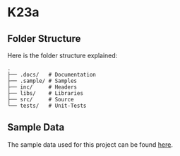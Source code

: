 # K23a

## Folder Structure

Here is the folder structure explained:

```text
.
├── .docs/   # Documentation
├── .sample/ # Samples
├── inc/     # Headers
├── libs/    # Libraries
├── src/     # Source
└── tests/   # Unit-Tests
```

## Sample Data

The sample data used for this project can be found [here](http://corpus-texmex.irisa.fr/).